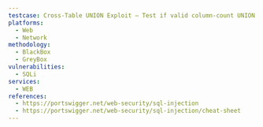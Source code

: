 ```yaml
---
testcase: Cross-Table UNION Exploit – Test if valid column-count UNION payloads (e.g., ' UNION SELECT username, password FROM users--) succeed, indicating dangerous UNION-based SQL injection
platforms: 
  - Web
  - Network
methodology: 
  - BlackBox
  - GreyBox
vulnerabilities:
  - SQLi
services:
  - WEB
references:
  - https://portswigger.net/web-security/sql-injection
  - https://portswigger.net/web-security/sql-injection/cheat-sheet
---
```

